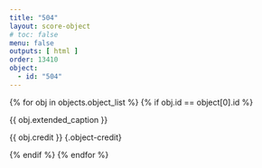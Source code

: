 ```yaml
---
title: "504"
layout: score-object
# toc: false
menu: false
outputs: [ html ]
order: 13410
object:
  - id: "504"
---
```


{% for obj in objects.object_list %}
{% if obj.id == object[0].id %}

{{ obj.extended_caption }}

{{ obj.credit }} {.object-credit}

{% endif %}
{% endfor %}
